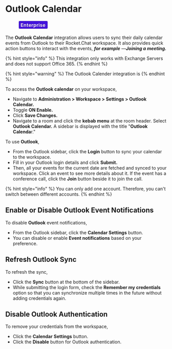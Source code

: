 # Outlook Calendar

<figure><img src="../../../.gitbook/assets/2021-06-10_22-31-38 (3) (3) (3) (3) (3) (3) (3) (3) (3) (2) (3) (1) (1) (1) (1) (2) (1) (1) (1) (1) (1) (1) (4) (1) (1) (1) (1) (1) (1) (1) (53).jpg" alt=""><figcaption></figcaption></figure>

The **Outlook Calendar** integration allows users to sync their daily calendar events from Outlook to their Rocket.Chat workspace. It also provides quick action buttons to interact with the events, _**for example**_ —_**Joining a meeting.**_

{% hint style="info" %}
This integration only works with Exchange Servers and does not support Office 365.
{% endhint %}

{% hint style="warning" %}
The Outlook Calender integration is
{% endhint %}

To access the **Outlook calendar** on your workspace,

* Navigate to **Administration > Workspace > Settings > Outlook Calendar.**
* Toggle **ON Enable.**
* Click **Save Changes.**
* Navigate to a room and click the **kebab menu** at the room header. Select **Outlook Calendar.** A sidebar is displayed with the title "**Outlook Calenda**r."

To use **Outlook**,

* From the Outlook sidebar, click the **Login** button to sync your calendar to the workspace.
* Fill in your Outlook login details and click **Submit.**&#x20;
* Then, all your events for the current date are fetched and synced to your workspace. Click an event to see more details about it. If the event has a conference call, click the **Join** button beside it to join the call.

{% hint style="info" %}
You can only add one account. Therefore, you can't switch between different accounts.
{% endhint %}

## Enable or Disable Outlook Event Notifications&#x20;

To disable **Outlook** event notifications,

* From the Outlook sidebar, click the **Calendar Settings** button.&#x20;
* You can disable or enable  **Event notifications** based on your preference.

## Refresh Outlook Sync

To refresh the sync,

* Click the **Sync** button at the bottom of the sidebar.
* While submitting the login form, check the **Remember my credentials** option so that you can synchronize multiple times in the future without adding credentials again.

## Disable Outlook Authentication

To remove your credentials from the workspace,&#x20;

* Click the **Calendar** **Settings** button.
* Click the **Disable** button for Outlook authentication.
